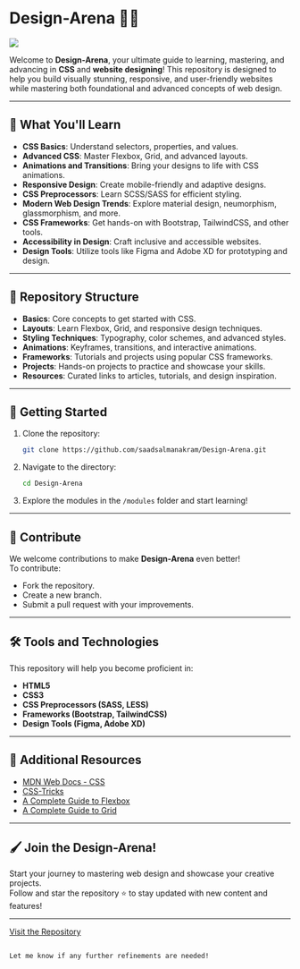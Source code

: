 
# Design-Arena 🎨🌟  

![](https://cdn.pixabay.com/photo/2023/02/27/15/15/abstract-7818693_1280.jpg)

Welcome to **Design-Arena**, your ultimate guide to learning, mastering, and advancing in **CSS** and **website designing**!
This repository is designed to help you build visually stunning, responsive, and user-friendly websites while mastering both foundational and advanced concepts of web design.

---

## 🌟 What You'll Learn
- **CSS Basics**: Understand selectors, properties, and values.  
- **Advanced CSS**: Master Flexbox, Grid, and advanced layouts.  
- **Animations and Transitions**: Bring your designs to life with CSS animations.  
- **Responsive Design**: Create mobile-friendly and adaptive designs.  
- **CSS Preprocessors**: Learn SCSS/SASS for efficient styling.  
- **Modern Web Design Trends**: Explore material design, neumorphism, glassmorphism, and more.  
- **CSS Frameworks**: Get hands-on with Bootstrap, TailwindCSS, and other tools.  
- **Accessibility in Design**: Craft inclusive and accessible websites.  
- **Design Tools**: Utilize tools like Figma and Adobe XD for prototyping and design.  

---

## 📂 Repository Structure
- **Basics**: Core concepts to get started with CSS.  
- **Layouts**: Learn Flexbox, Grid, and responsive design techniques.  
- **Styling Techniques**: Typography, color schemes, and advanced styles.  
- **Animations**: Keyframes, transitions, and interactive animations.  
- **Frameworks**: Tutorials and projects using popular CSS frameworks.  
- **Projects**: Hands-on projects to practice and showcase your skills.  
- **Resources**: Curated links to articles, tutorials, and design inspiration.  

---

## 🚀 Getting Started
1. Clone the repository:  
   ```bash
   git clone https://github.com/saadsalmanakram/Design-Arena.git
   ```
2. Navigate to the directory:  
   ```bash
   cd Design-Arena
   ```
3. Explore the modules in the `/modules` folder and start learning!  

---

## 🌈 Contribute
We welcome contributions to make **Design-Arena** even better!  
To contribute:  
- Fork the repository.  
- Create a new branch.  
- Submit a pull request with your improvements.  

---

## 🛠 Tools and Technologies  
This repository will help you become proficient in:  
- **HTML5**  
- **CSS3**  
- **CSS Preprocessors (SASS, LESS)**  
- **Frameworks (Bootstrap, TailwindCSS)**  
- **Design Tools (Figma, Adobe XD)**  

---

## 📖 Additional Resources
- [MDN Web Docs - CSS](https://developer.mozilla.org/en-US/docs/Web/CSS)  
- [CSS-Tricks](https://css-tricks.com/)  
- [A Complete Guide to Flexbox](https://css-tricks.com/snippets/css/a-guide-to-flexbox/)  
- [A Complete Guide to Grid](https://css-tricks.com/snippets/css/complete-guide-grid/)  

---

## 🖌️ Join the Design-Arena!
Start your journey to mastering web design and showcase your creative projects.  
Follow and star the repository ⭐ to stay updated with new content and features!  

---
[Visit the Repository](https://github.com/saadsalmanakram/Design-Arena)  
```  

Let me know if any further refinements are needed!